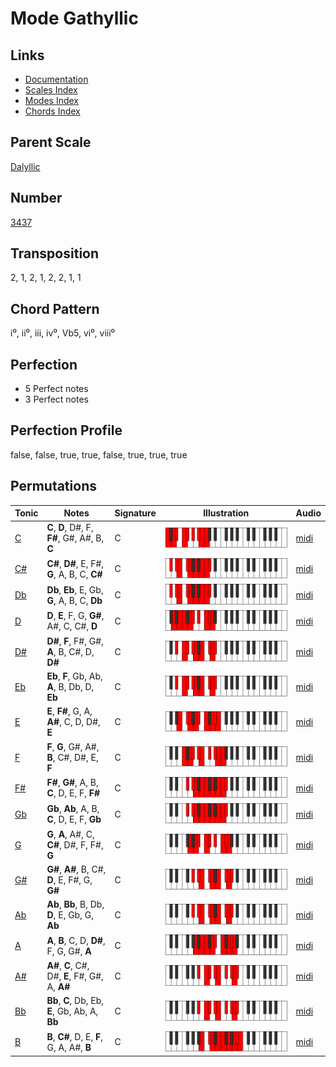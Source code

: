 # Mode Gathyllic

## Links

- [Documentation](README.md)
- [Scales Index](Scales.md)
- [Modes Index](Modes.md)
- [Chords Index](Chords.md)

## Parent Scale

[Dalyllic](ScaleDalyllic.md)

## Number

[3437](https://ianring.com/musictheory/scales/3437)

## Transposition

2, 1, 2, 1, 2, 2, 1, 1

## Chord Pattern

i⁰, ii⁰, iii, iv⁰, Vb5, vi⁰, viii⁰

## Perfection

- 5 Perfect notes
- 3 Perfect notes

## Perfection Profile

false, false, true, true, false, true, true, true

## Permutations

| Tonic | Notes | Signature | Illustration | Audio |
|-------|-------|-----------|--------------|-------|
| [C](ModeCNaturalGathyllic.md) | **C**, **D**, D#, F, **F#**, G#, A#, B, **C** | C | ![CNaturalGathyllic](ModeCNaturalGathyllic.png) | [midi](https://github.com/edipermadi/music/blob/main/docs/ModeCNaturalGathyllic.mid?raw=true) |
| [C#](ModeCSharpGathyllic.md) | **C#**, **D#**, E, F#, **G**, A, B, C, **C#** | C | ![CSharpGathyllic](ModeCSharpGathyllic.png) | [midi](https://github.com/edipermadi/music/blob/main/docs/ModeCSharpGathyllic.mid?raw=true) |
| [Db](ModeDFlatGathyllic.md) | **Db**, **Eb**, E, Gb, **G**, A, B, C, **Db** | C | ![DFlatGathyllic](ModeDFlatGathyllic.png) | [midi](https://github.com/edipermadi/music/blob/main/docs/ModeDFlatGathyllic.mid?raw=true) |
| [D](ModeDNaturalGathyllic.md) | **D**, **E**, F, G, **G#**, A#, C, C#, **D** | C | ![DNaturalGathyllic](ModeDNaturalGathyllic.png) | [midi](https://github.com/edipermadi/music/blob/main/docs/ModeDNaturalGathyllic.mid?raw=true) |
| [D#](ModeDSharpGathyllic.md) | **D#**, **F**, F#, G#, **A**, B, C#, D, **D#** | C | ![DSharpGathyllic](ModeDSharpGathyllic.png) | [midi](https://github.com/edipermadi/music/blob/main/docs/ModeDSharpGathyllic.mid?raw=true) |
| [Eb](ModeEFlatGathyllic.md) | **Eb**, **F**, Gb, Ab, **A**, B, Db, D, **Eb** | C | ![EFlatGathyllic](ModeEFlatGathyllic.png) | [midi](https://github.com/edipermadi/music/blob/main/docs/ModeEFlatGathyllic.mid?raw=true) |
| [E](ModeENaturalGathyllic.md) | **E**, **F#**, G, A, **A#**, C, D, D#, **E** | C | ![ENaturalGathyllic](ModeENaturalGathyllic.png) | [midi](https://github.com/edipermadi/music/blob/main/docs/ModeENaturalGathyllic.mid?raw=true) |
| [F](ModeFNaturalGathyllic.md) | **F**, **G**, G#, A#, **B**, C#, D#, E, **F** | C | ![FNaturalGathyllic](ModeFNaturalGathyllic.png) | [midi](https://github.com/edipermadi/music/blob/main/docs/ModeFNaturalGathyllic.mid?raw=true) |
| [F#](ModeFSharpGathyllic.md) | **F#**, **G#**, A, B, **C**, D, E, F, **F#** | C | ![FSharpGathyllic](ModeFSharpGathyllic.png) | [midi](https://github.com/edipermadi/music/blob/main/docs/ModeFSharpGathyllic.mid?raw=true) |
| [Gb](ModeGFlatGathyllic.md) | **Gb**, **Ab**, A, B, **C**, D, E, F, **Gb** | C | ![GFlatGathyllic](ModeGFlatGathyllic.png) | [midi](https://github.com/edipermadi/music/blob/main/docs/ModeGFlatGathyllic.mid?raw=true) |
| [G](ModeGNaturalGathyllic.md) | **G**, **A**, A#, C, **C#**, D#, F, F#, **G** | C | ![GNaturalGathyllic](ModeGNaturalGathyllic.png) | [midi](https://github.com/edipermadi/music/blob/main/docs/ModeGNaturalGathyllic.mid?raw=true) |
| [G#](ModeGSharpGathyllic.md) | **G#**, **A#**, B, C#, **D**, E, F#, G, **G#** | C | ![GSharpGathyllic](ModeGSharpGathyllic.png) | [midi](https://github.com/edipermadi/music/blob/main/docs/ModeGSharpGathyllic.mid?raw=true) |
| [Ab](ModeAFlatGathyllic.md) | **Ab**, **Bb**, B, Db, **D**, E, Gb, G, **Ab** | C | ![AFlatGathyllic](ModeAFlatGathyllic.png) | [midi](https://github.com/edipermadi/music/blob/main/docs/ModeAFlatGathyllic.mid?raw=true) |
| [A](ModeANaturalGathyllic.md) | **A**, **B**, C, D, **D#**, F, G, G#, **A** | C | ![ANaturalGathyllic](ModeANaturalGathyllic.png) | [midi](https://github.com/edipermadi/music/blob/main/docs/ModeANaturalGathyllic.mid?raw=true) |
| [A#](ModeASharpGathyllic.md) | **A#**, **C**, C#, D#, **E**, F#, G#, A, **A#** | C | ![ASharpGathyllic](ModeASharpGathyllic.png) | [midi](https://github.com/edipermadi/music/blob/main/docs/ModeASharpGathyllic.mid?raw=true) |
| [Bb](ModeBFlatGathyllic.md) | **Bb**, **C**, Db, Eb, **E**, Gb, Ab, A, **Bb** | C | ![BFlatGathyllic](ModeBFlatGathyllic.png) | [midi](https://github.com/edipermadi/music/blob/main/docs/ModeBFlatGathyllic.mid?raw=true) |
| [B](ModeBNaturalGathyllic.md) | **B**, **C#**, D, E, **F**, G, A, A#, **B** | C | ![BNaturalGathyllic](ModeBNaturalGathyllic.png) | [midi](https://github.com/edipermadi/music/blob/main/docs/ModeBNaturalGathyllic.mid?raw=true) |
